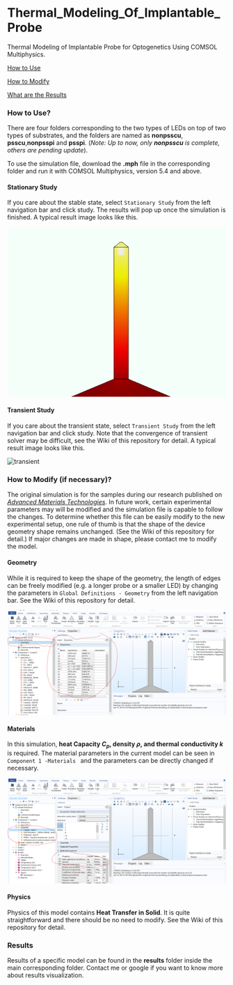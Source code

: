 # Thermal_Modeling_Of_Implantable_Probe
Thermal Modeling of Implantable Probe for Optogenetics Using COMSOL Multiphysics.

[How to Use](#how-to-use)

[How to Modify](#how-to-modify)

[What are the Results](results)

### How to Use?

There are four folders corresponding to the two types of LEDs on top of two types of substrates, and the folders are named as **nonpsscu**, **psscu**,**nonpsspi** and **psspi**. (*Note: Up to now, only **nonpsscu** is complete, others are pending update*).

To use the simulation file, download the **.mph** file in the corresponding folder and run it with COMSOL Multiphysics, version 5.4 and above. 

#### Stationary Study

If you care about the stable state, select `Stationary Study` from the left navigation bar and click study. The results will pop up once the simulation is finished. A typical result image looks like this.

![stationary](assets/stationary.png)

#### Transient Study

If you care about the transient state, select `Transient Study` from the left navigation bar and click study. Note that the convergence of transient solver may be difficult, see the Wiki of this repository for detail. A typical result image looks like this.

![transient](assets/transient.gif)

### How to Modify (if necessary)?

The original simulation is for the samples during our research published on [*Advanced Materials Technologies*](https://www.onlinelibrary.wiley.com/doi/abs/10.1002/admt.201700239). In future work, certain experimental parameters may will be modified and the simulation file is capable to follow the changes.  To determine whether this file can be easily modify to the new experimental setup, one rule of thumb is that the shape of the device geometry shape remains unchanged. (See the Wiki of this repository for detail.) If major changes are made in shape, please contact me to modify the model.

#### Geometry

While it is required to keep the shape of the geometry, the length of edges can be freely modified (e.g. a longer probe or a smaller LED) by changing the parameters in `Global Definitions - Geometry` from the left navigation bar. See the Wiki of this repository for detail.

![geometry_modify](assets/1563534152211.png)

#### Materials

In this simulation, **heat Capacity $C_p$, density $\rho$, and thermal conductivity $k$** is required. The material parameters in the current model can be seen in `Component 1 -Materials ` and the parameters can be directly changed if necessary.

![1563534279786](assets/1563534279786.png)

#### Physics

Physics of this model contains **Heat Transfer in Solid**. It is quite straightforward and there should be no need to modify. See the Wiki of this repository for detail.

### Results

Results of a specific model can be found in the **results** folder inside the main corresponding folder. Contact me or google if you want to know more about results visualization.

